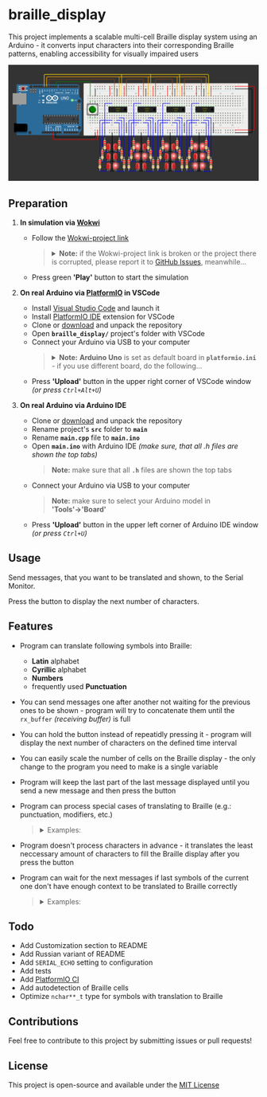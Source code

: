 # braille_display

This project implements a scalable multi-cell Braille display system using an Arduino - it converts input characters into their corresponding Braille patterns, enabling accessibility for visually impaired users

![project breadboard scheme](assets/image.png)

## Preparation

1. **In simulation via [Wokwi](https://wokwi.com)**
    - Follow the [Wokwi-project link](https://wokwi.com/projects/410634164212519937)
        <blockquote>
        <details>
        <summary>
        <b>Note:</b> if the Wokwi-project link is broken or the project there is corrupted, please report it to <a href="https://github.com/dakalamin/braille_display/issues">GitHub Issues</a>, meanwhile...
        </summary>
        <ul>
        <li>Clone or <a href="https://github.com/dakalamin/braille_display/archive/refs/heads/main.zip">download</a> and unpack the repository</li>
        <li>Start a <a href="https://wokwi.com/projects/new/blank">blank Wokwi-project</a></li>
        <li>Select <b><code>diagram.json</code></b> tab</li>
        <li>Press ⏷ button to the right of <b>'Library Manager'</b> tab, then - <b>'Delete'</b> and confirm</li>
        <li>Press ⏷ button once again, then - <b>'Upload file(s)...'</b></li>
        <li>Select all files from the project's <b><code>src</code></b> folder and confirm</li>
        </ul>
        </details>
        </blockquote>
    - Press green **'Play'** button to start the simulation 

2. **On real Arduino via [PlatformIO](https://platformio.org) in VSCode**
    - Install [Visual Studio Code](https://code.visualstudio.com) and launch it
    - Install [PlatformIO IDE](https://marketplace.visualstudio.com/items?itemName=platformio.platformio-ide) extension for VSCode
    - Clone or [download](https://github.com/dakalamin/braille_display/archive/refs/heads/main.zip) and unpack the repository
    - Open **`braille_display/`** project's folder with VSCode
    - Connect your Arduino via USB to your computer
        <blockquote>
        <details>
        <summary>
        <b>Note:</b> <b>Arduino Uno</b> is set as default board in <b><code>platformio.ini</code></b> - if you use different board, do the following...
        </summary>
        <ul>
        <li>Click <b>'View'->'Command Palette...'</b> <i>(or press <code>Ctrl+Shift+P</code>)</i></li>
        <li>Paste <code>> PlatformIO: PlatformIO Home</code> and press <code>Enter</code></li>
        <li>Select <b>'Projects'</b> tab on the left</li>
        <li>Search for the <b>braille_display</b> project and click <b>'Configure'</b></li>
        <li>Choose your board in <b>'Platform Options'→'board'</b></li>
        <li><b>IMPORTANT:</b> Click <b>'Save'</b> in the upper right corner</li>
        </ul>
        </details>
        </blockquote>
    - Press **'Upload'** button in the upper right corner of VSCode window *(or press `Ctrl+Alt+U`)*

2. **On real Arduino via Arduino IDE**
    - Clone or [download](https://github.com/dakalamin/braille_display/archive/refs/heads/main.zip) and unpack the repository
    - Rename project's **`src`** folder to **`main`**
    - Rename **`main.cpp`** file to **`main.ino`**
    - Open **`main.ino`** with Arduino IDE *(make sure, that all .h files are shown the top tabs)*
        <blockquote>
        <b>Note:</b> make sure that all <b><code>.h</code></b> files are shown the top tabs
        </blockquote>
    - Connect your Arduino via USB to your computer
        <blockquote>
        <b>Note:</b> make sure to select your Arduino model in <b>'Tools'→'Board'</b>
        </blockquote>
    - Press **'Upload'** button in the upper left corner of Arduino IDE window *(or press `Ctrl+U`)*

## Usage

Send messages, that you want to be translated and shown, to the Serial Monitor.

Press the button to display the next number of characters.

## Features

- Program can translate following symbols into Braille:
    - **Latin** alphabet
    - **Cyrillic** alphabet
    - **Numbers**
    - frequently used **Punctuation**

- You can send messages one after another not waiting for the previous ones to be shown - program will try to concatenate them until the `rx_buffer` *(receiving buffer)* is full

- You can hold the button instead of repeatidly pressing it - program will display the next number of characters on the defined time interval

- You can easily scale the number of cells on the Braille display - the only change to the program you need to make is a single variable

- Program will keep the last part of the last message displayed until you send a new message and then press the button

- Program can process special cases of translating to Braille (e.g.: punctuation, modifiers, etc.)
    <blockquote>
    <details>
    <summary>Examples:</summary>
    <ul>
    <li>capital modifier is required before capital letters: <b><code>XyZ</code></b> → <b><code><ins>⠠</ins>⠭⠽<ins>⠠</ins>⠵</code></b></li>
    <li>numeric modifier is required before numbers: <b><code>a 12</code></b> → <b><code>⠁ <ins>⠼</ins>⠁⠃</code></b></li>
    <li><b>.</b> (dot) symbol has different translations:<ul>
    <li><b><code>N.o</code></b> → <b><code>⠠⠝<ins>⠲</ins>⠕</code></b> <i>(a grammatical dot)</i></li>
    <li><b><code>8.9</code></b> → <b><code>⠼⠓<ins>⠨</ins>⠊</code></b> <i>(a decimal dot)</i></li>
    </ul></li>
    <li><b>*</b> (asterisk) symbol is translated into a doubled <b>⠔</b> Braille pattern: <b><code>5 * 6</code></b>→ <b><code>⠼⠑ <ins>⠔⠔</ins> ⠼⠋</code></b></li>
    <li><b>"</b> (quote) symbol's Braille pattern alternates on opens and closes: <b><code>m "q" n</code></b> → <b><code>⠍ <ins>⠦</ins>⠟<ins>⠴</ins> ⠝</code></b></li>
    <li>quote, unpaired until EOM, can be paired automatically: <b><code>"k</code></b> → <b><code>⠦⠅<ins>⠴</ins></code></b></li>
    </ul>
    </details>
    </blockquote>

- Program doesn't process characters in advance - it translates the least neccessary amount of characters to fill the Braille display after you press the button

- Program can wait for the next messages if last symbols of the current one don't have enough context to be translated to Braille correctly
    <blockquote>
    <details>
    <summary>Examples:</summary>
    first comes <b><code>30<ins>.</ins></code></b> message
    <br><b>.</b> symbol doesn't have enough context in this message for now
    <br>program shows <b><code>⠼⠉⠚</code></b> (without <b>.</b> symbol) and waits for the next message:
    <ul>
    <li>then comes <b><code>25</code></b> message → program shows <b><code><ins>⠨</ins>⠃⠑</code></b> <i>(decimal dot)</i></li>
    <b>-or-</b>
    <li>then comes <b><code> re</code></b> message → program shows <b><code><ins>⠲</ins>⠗⠑</code></b> <i>(grammatical dot)</i></li>
    </ul>
    </details>
    </blockquote>

## Todo

- Add Customization section to README
- Add Russian variant of README
- Add `SERIAL_ECHO` setting to configuration
- Add tests
- Add [PlatformIO CI](https://docs.platformio.org/en/latest/integration/ci/index.html)
- Add autodetection of Braille cells
- Optimize `nchar**_t` type for symbols with translation to Braille

## Contributions

Feel free to contribute to this project by submitting issues or pull requests!

## License

This project is open-source and available under the [MIT License](LICENSE)
